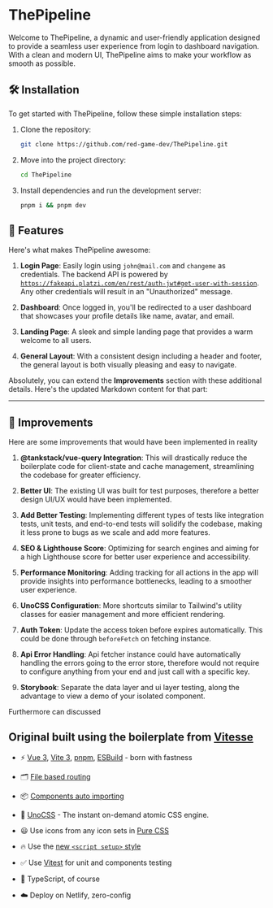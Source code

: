 # ThePipeline

Welcome to ThePipeline, a dynamic and user-friendly application designed to provide a seamless user experience from login to dashboard navigation. With a clean and modern UI, ThePipeline aims to make your workflow as smooth as possible.

## 🛠 Installation

To get started with ThePipeline, follow these simple installation steps:

1. Clone the repository:

    ```bash
    git clone https://github.com/red-game-dev/ThePipeline.git
    ```

2. Move into the project directory:

    ```bash
    cd ThePipeline
    ```

3. Install dependencies and run the development server:

    ```bash
    pnpm i && pnpm dev
    ```

## 🌟 Features

Here's what makes ThePipeline awesome:

1. **Login Page**: Easily login using `john@mail.com` and `changeme` as credentials. The backend API is powered by [`https://fakeapi.platzi.com/en/rest/auth-jwt#get-user-with-session`](https://fakeapi.platzi.com/en/rest/auth-jwt#get-user-with-session). Any other credentials will result in an "Unauthorized" message.

2. **Dashboard**: Once logged in, you'll be redirected to a user dashboard that showcases your profile details like name, avatar, and email.

3. **Landing Page**: A sleek and simple landing page that provides a warm welcome to all users.

4. **General Layout**: With a consistent design including a header and footer, the general layout is both visually pleasing and easy to navigate.

Absolutely, you can extend the **Improvements** section with these additional details. Here's the updated Markdown content for that part:

---

## 🚀 Improvements

Here are some improvements that would have been implemented in reality

1. **@tankstack/vue-query Integration**: This will drastically reduce the boilerplate code for client-state and cache management, streamlining the codebase for greater efficiency.

2. **Better UI**: The existing UI was built for test purposes, therefore a better design UI/UX would have been implemented.

3. **Add Better Testing**: Implementing different types of tests like integration tests, unit tests, and end-to-end tests will solidify the codebase, making it less prone to bugs as we scale and add more features.

4. **SEO & Lighthouse Score**: Optimizing for search engines and aiming for a high Lighthouse score for better user experience and accessibility.

5. **Performance Monitoring**: Adding tracking for all actions in the app will provide insights into performance bottlenecks, leading to a smoother user experience.

6. **UnoCSS Configuration**: More shortcuts similar to Tailwind's utility classes for easier management and more efficient rendering.

7. **Auth Token**: Update the access token before expires automatically. This could be done through `beforeFetch` on fetching instance.

8. **Api Error Handling**: Api fetcher instance could have automatically handling the errors going to the error store, therefore would not require to configure anything from your end and just call with a specific key.

9. **Storybook**: Separate the data layer and ui layer testing, along the advantage to view a demo of your isolated component.

Furthermore can discussed

## Original built using the boilerplate from <a href="https://github.com/antfu/vitesse">Vitesse</a>

- ⚡️ [Vue 3](https://github.com/vuejs/core), [Vite 3](https://github.com/vitejs/vite), [pnpm](https://pnpm.io/), [ESBuild](https://github.com/evanw/esbuild) - born with fastness

- 🗂 [File based routing](./src/pages)

- 📦 [Components auto importing](./src/components)

- 🎨 [UnoCSS](https://github.com/antfu/unocss) - The instant on-demand atomic CSS engine.

- 😃 Use icons from any icon sets in [Pure CSS](https://github.com/antfu/unocss/tree/main/packages/preset-icons)

- 🔥 Use the [new `<script setup>` style](https://github.com/vuejs/rfcs/pull/227)

- ✅ Use [Vitest](http://vitest.dev/) for unit and components testing

- 🦾 TypeScript, of course

- ☁️ Deploy on Netlify, zero-config
